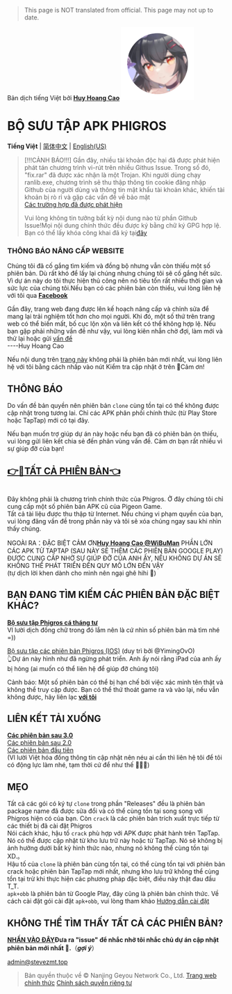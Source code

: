 > This page is NOT translated from official.
> This page may not up to date.

Bản dịch tiếng Việt bởi [**Huy Hoang Cao**](https://www.facebook.com/huyhoangcao39393939/) 
![新九鸟](icon.png "新图标")
# BỘ SƯU TẬP APK PHIGROS

**Tiếng Việt** | [简体中文](./../) | [English(US)](./README_en-us)

> [!!!CẢNH BÁO!!!]
> Gần đây, nhiều tài khoản độc hại đã được phát hiện phát tán chương trình vi-rút trên nhiều Githus Issue. Trong số đó, "fix.rar" đã được xác nhận là một Trojan. Khi người dùng chạy ranlib.exe, chương trình sẽ thu thập thông tin cookie đăng nhập Github của người dùng và thông tin mật khẩu tài khoản khác, khiến tài khoản bị rò rỉ và gặp các vấn đề về bảo mật
> <br>[Các trường hợp đã được phát hiện](https://www.v2ex.com/t/1068305)
> 
> Vui lòng không tin tưởng bất kỳ nội dung nào từ phần Github Issue!Mọi nội dung chính thức đều được ký bằng chữ ký GPG hợp lệ. Bạn có thể lấy khóa công khai đã ký tại[đây](https://si1vr.github.io/key)



### THÔNG BÁO NÂNG CẤP WEBSITE
Chúng tôi đã cố gắng tìm kiếm và đồng bộ nhưng vẫn còn thiếu một số phiên bản. Dù rất khó để lấy lại chúng nhưng chúng tôi sẽ cố gắng hết sức.
<br>Vì dự án này do tôi thực hiện thủ công nên nó tiêu tốn rất nhiều thời gian và sức lực của chúng tôi.Nếu bạn có các phiên bản còn thiếu, vui lòng liên hệ với tôi qua [**Facebook**](https://www.facebook.com/huyhoangcao39393939/)


Gần đây, trang web đang được lên kế hoạch nâng cấp và chỉnh sửa để mang lại trải nghiệm tốt hơn cho mọi người. Khi đó, một số thứ trên trang web có thể biến mất, bố cục lộn xộn và liên kết có thể không hợp lệ. Nếu bạn gặp phải những vấn đề như vậy, vui lòng kiên nhẫn chờ đợi, làm mới và thử lại hoặc gửi [vấn đề](https://github.com/SteveZMTstudios/Phigros-history/issues/new/)
<br>                    ----Huy Hoang Cao

Nếu nội dung trên [trang này](/ver_data/VersionList_3.x.md) không phải là phiên bản mới nhất, vui lòng liên hệ với tôi bằng cách nhấp vào nút Kiểm tra cập nhật ở trên 🥳Cảm ơn!

## THÔNG BÁO
Do vấn đề bản quyền nên phiên bản `clone` cùng tồn tại có thể không được cập nhật trong tương lai. Chỉ các APK phân phối chính thức (từ Play Store hoặc TapTap) mới có tại đây.

Nếu bạn muốn trợ giúp dự án này hoặc nếu bạn đã có phiên bản òn thiếu, vui lòng gửi liên kết chia sẻ đến phân vùng vấn đề. Cảm ơn bạn rất nhiều vì sự giúp đỡ của bạn!


## [**👉🔗TẤT CẢ PHIÊN BẢN👈**](/ver_data/VersionList_3.x.md)

<br>
Đây không phải là chương trình chính thức của Phigros. Ở đây chúng tôi chỉ cung cấp một số phiên bản APK cũ của Pigeon Game. <br>Tất cả tài liệu được thu thập từ Internet. Nếu chúng vi phạm quyền của bạn, vui lòng đăng vấn đề trong phần này và tôi sẽ xóa chúng ngay sau khi nhìn thấy chúng.

NGOÀI RA：ĐẶC BIỆT CẢM ƠN[**Huy Hoang Cao @WiBuMan**](https://www.facebook.com/huyhoangcao39393939/) 
PHẦN LỚN CÁC APK TỪ TAPTAP (SAU NÀY SẼ THÊM CÁC PHIÊN BẢN GOOGLE PLAY) ĐƯỢC CUNG CẤP NHỜ SỰ GIÚP ĐỠ CỦA ANH ẤY, NẾU KHÔNG DỰ ÁN SẼ KHÔNG THỂ PHÁT TRIỂN ĐẾN QUY MÔ LỚN ĐẾN VẬY <br> (tự dịch lời khen dành cho mình nên ngại ghê hihi 🐧)

## BẠN ĐANG TÌM KIẾM CÁC PHIÊN BẢN ĐẶC BIỆT KHÁC?

[**Bộ sưu tập Phigros cá tháng tư**](https://stevezmtstudios.github.io/Phigros-history/doc/special) <br> Vl lười dịch đống chữ trong đó lắm nên là cứ nhìn số phiên bản mà tìm nhé =))

[Bộ sưu tập các phiên bản Phigros (IOS)](https://github.com/YimingOvO/Phigros-History-iOS) (duy trì bởi @YimingOvO)<br>
👆Dự án này hình như đã ngừng phát triển. Anh ấy nói rằng iPad của anh ấy bị hỏng (ai muốn có thể liên hệ để giúp đỡ chúng tôi)

Cảnh báo: Một số phiên bản có thể bị hạn chế bởi việc xác minh tên thật và không thể truy cập được. Bạn có thể thứ thoát game ra và vào lại, nếu vẫn không được, hãy liên lạc [**với tôi**](https://www.facebook.com/huyhoangcao39393939/)
<br>
## LIÊN KẾT TẢI XUỐNG

[**Các phiên bản sau 3.0**](/ver_data/VersionList_3.x.md)
<br>[Các phiên bản sau 2.0](/ver_data/VersionList_2.x.md)
<br>[Các phiên bản đầu tiên](/ver_data/VersionList_1.x.md)
<br> (Vl lười Việt hóa đống thông tin cập nhật nên néu ai cần thì liên hệ tôi để tôi có động lực làm nhé, tạm thời cứ để như thế 🐧🐧🐧)

## MẸO
Tất cả các gói có ký tự `clone` trong phần "Releases" đều là phiên bản package name đã được sửa đổi và có thể cùng tồn tại song song với Phigros hiện có của bạn. Còn `crack` là các phiên bản trích xuất trực tiếp từ các thiết bị đã cài đặt Phigros<br>
Nói cách khác, hậu tố `crack` phù hợp với APK được phát hành trên TapTap. Nó có thể được cập nhật từ kho lưu trữ này hoặc từ TapTap. Nó sẽ không bị ảnh hưởng dưới bất kỳ hình thức nào, nhưng nó không thể cùng tồn tại XD.。<br>
Hậu tố của `clone` là phiên bản cùng tồn tại, có thể cùng tồn tại với phiên bản crack hoặc phiên bản TapTap mới nhất, nhưng kho lưu trữ không thể cùng tồn tại trừ khi thực hiện các phương pháp đặc biệt, điều này thật đau đầu T_T.
<br>`apk+obb` là phiên bản từ Google Play, đây cũng là phiên bản chính thức. Về cách cài đặt gói cài đặt `apk+obb`, vui lòng tham khảo [Hướng dẫn cài đặt](/doc/install-apk-obb)



## KHÔNG THỂ TÌM THẤY TẤT CẢ CÁC PHIÊN BẢN?<br>
[**NHẤN VÀO ĐÂY**](https://github.com/SteveZMTstudios/Phigros-history/issues/new/choose)**Đưa ra "issue" để nhắc nhở tôi nhắc chủ dự án cập nhật phiên bản mới nhất 🐧.**（***gợi ý***）
<br>

[admin@stevezmt.top](mailto:admin@stevezmt.top)

> Bản quyền thuộc về &copy; Nanjing Geyou Network Co., Ltd. [Trang web chính thức](https://pigeon-games.com/?utm_source=Phhiros-history&utm_medium=OfficialWebsite&utm_campaign=Android) [Chính sách quyền riêng tư](https://pigeon-games.com/news/2)

